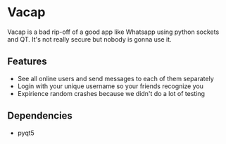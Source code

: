 # Vacap

Vacap is a bad rip-off of a good app like Whatsapp using python sockets and QT. It's not really secure but nobody is gonna use it.

## Features

- See all online users and send messages to each of them separately
- Login with your unique username so your friends recognize you
- Expirience random crashes because we didn't do a lot of testing

## Dependencies

- pyqt5
